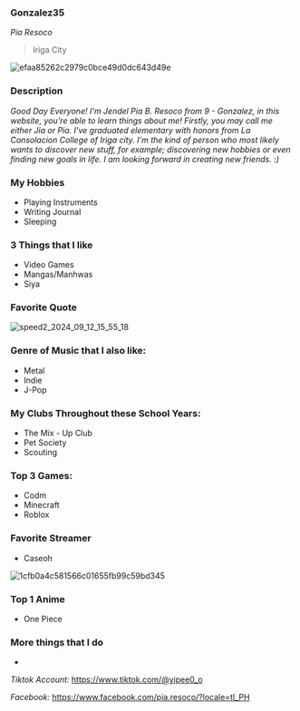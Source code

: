 ### Gonzalez35
*Pia Resoco*
> Iriga City

![efaa85262c2979c0bce49d0dc643d49e](https://github.com/user-attachments/assets/5e1c700a-d7f0-442d-9aeb-cbc0e4021dd6)

### **Description**
*Good Day Everyone! I'm Jendel Pia B. Resoco from 9 - Gonzalez, in this website, you're able to learn things about me! Firstly, you may call me either Jia or Pia. I've graduated elementary with honors from La Consolacion College of Iriga city. I'm the kind of person who most likely wants to discover new stuff, for example; discovering new hobbies or even finding new goals in life. I am looking forward in creating new friends. :)*


### My Hobbies
- Playing Instruments
- Writing Journal
- Sleeping


### 3 Things that I like
- Video Games
- Mangas/Manhwas
- Siya

### Favorite Quote
![speed2_2024_09_12_15_55_18](https://github.com/user-attachments/assets/f129562c-f2d2-41e9-be6a-0bae828620bb)



### Genre of Music that I also like:
- Metal
- Indie
- J-Pop

### My Clubs Throughout these School Years:
- The Mix - Up Club
- Pet Society
- Scouting

### Top 3 Games:
- Codm
- Minecraft
- Roblox

### **Favorite Streamer**
- Caseoh

![1cfb0a4c581566c01655fb99c59bd345](https://github.com/user-attachments/assets/d69469be-97f3-47a6-9211-7563b4dd4500)


### **Top 1 Anime**
- One Piece

### **More things that I do**
- 

*Tiktok Account:* https://www.tiktok.com/@yipee0_o

*Facebook:* https://www.facebook.com/pia.resoco/?locale=tl_PH


